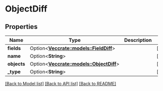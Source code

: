 # ObjectDiff

## Properties

| Name        | Type                                                        | Description | Notes      |
| ----------- | ----------------------------------------------------------- | ----------- | ---------- |
| **fields**  | Option<[**Vec<crate::models::FieldDiff>**](FieldDiff.md)>   |             | [optional] |
| **name**    | Option<**String**>                                          |             | [optional] |
| **objects** | Option<[**Vec<crate::models::ObjectDiff>**](ObjectDiff.md)> |             | [optional] |
| **\_type**  | Option<**String**>                                          |             | [optional] |

[[Back to Model list]](../README.md#documentation-for-models)
[[Back to API list]](../README.md#documentation-for-api-endpoints)
[[Back to README]](../README.md)
